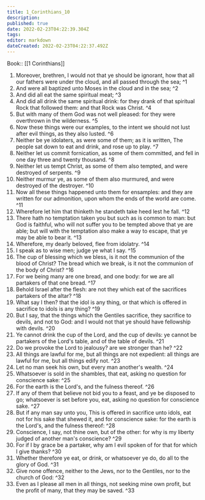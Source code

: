 ```yaml
---
title: 1_Corinthians_10
description: 
published: true
date: 2022-02-23T04:22:39.304Z
tags: 
editor: markdown
dateCreated: 2022-02-23T04:22:37.492Z
---
```


 Book:: [[1 Corinthians]]
 1. Moreover, brethren, I would not that ye should be ignorant, how that all our fathers were under the cloud, and all passed through the sea; ^1
 2. And were all baptized unto Moses in the cloud and in the sea; ^2
 3. And did all eat the same spiritual meat; ^3
 4. And did all drink the same spiritual drink: for they drank of that spiritual Rock that followed them: and that Rock was Christ. ^4
 5. But with many of them God was not well pleased: for they were overthrown in the wilderness. ^5
 6. Now these things were our examples, to the intent we should not lust after evil things, as they also lusted. ^6
 7. Neither be ye idolaters, as were some of them; as it is written, The people sat down to eat and drink, and rose up to play. ^7
 8. Neither let us commit fornication, as some of them committed, and fell in one day three and twenty thousand. ^8
 9. Neither let us tempt Christ, as some of them also tempted, and were destroyed of serpents. ^9
 10. Neither murmur ye, as some of them also murmured, and were destroyed of the destroyer. ^10
 11. Now all these things happened unto them for ensamples: and they are written for our admonition, upon whom the ends of the world are come. ^11
 12. Wherefore let him that thinketh he standeth take heed lest he fall. ^12
 13. There hath no temptation taken you but such as is common to man: but God is faithful, who will not suffer you to be tempted above that ye are able; but will with the temptation also make a way to escape, that ye may be able to bear it. ^13
 14. Wherefore, my dearly beloved, flee from idolatry. ^14
 15. I speak as to wise men; judge ye what I say. ^15
 16. The cup of blessing which we bless, is it not the communion of the blood of Christ? The bread which we break, is it not the communion of the body of Christ? ^16
 17. For we being many are one bread, and one body: for we are all partakers of that one bread. ^17
 18. Behold Israel after the flesh: are not they which eat of the sacrifices partakers of the altar? ^18
 19. What say I then? that the idol is any thing, or that which is offered in sacrifice to idols is any thing? ^19
 20. But I say, that the things which the Gentiles sacrifice, they sacrifice to devils, and not to God: and I would not that ye should have fellowship with devils. ^20
 21. Ye cannot drink the cup of the Lord, and the cup of devils: ye cannot be partakers of the Lord's table, and of the table of devils. ^21
 22. Do we provoke the Lord to jealousy? are we stronger than he? ^22
 23. All things are lawful for me, but all things are not expedient: all things are lawful for me, but all things edify not. ^23
 24. Let no man seek his own, but every man another's wealth. ^24
 25. Whatsoever is sold in the shambles, that eat, asking no question for conscience sake: ^25
 26. For the earth is the Lord's, and the fulness thereof. ^26
 27. If any of them that believe not bid you to a feast, and ye be disposed to go; whatsoever is set before you, eat, asking no question for conscience sake. ^27
 28. But if any man say unto you, This is offered in sacrifice unto idols, eat not for his sake that shewed it, and for conscience sake: for the earth is the Lord's, and the fulness thereof: ^28
 29. Conscience, I say, not thine own, but of the other: for why is my liberty judged of another man's conscience? ^29
 30. For if I by grace be a partaker, why am I evil spoken of for that for which I give thanks? ^30
 31. Whether therefore ye eat, or drink, or whatsoever ye do, do all to the glory of God. ^31
 32. Give none offence, neither to the Jews, nor to the Gentiles, nor to the church of God: ^32
 33. Even as I please all men in all things, not seeking mine own profit, but the profit of many, that they may be saved. ^33

